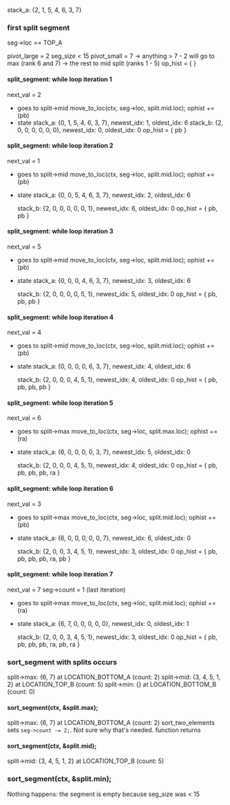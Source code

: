 stack_a: {2, 1, 5, 4, 6, 3, 7}

### first split segment

seg->loc == TOP_A

pivot_large = 2
seg_size < 15
pivot_small = 7
-> anything > 7 - 2 will go to max (rank 6 and 7)
-> the rest to mid split (ranks 1 - 5)
op_hist = { }

#### split_segment: while loop iteration 1

next_val = 2

- goes to split->mid
  move_to_loc(ctx, seg->loc, split.mid.loc);
  ophist += (pb)
- state
  stack_a: {0, 1, 5, 4, 6, 3, 7}, newest_idx: 1, oldest_idx: 6
  stack_b: {2, 0, 0, 0, 0, 0, 0}, newest_idx: 0, oldest_idx: 0
  op_hist = { pb }

#### split_segment: while loop iteration 2

next_val = 1

- goes to split->mid
  move_to_loc(ctx, seg->loc, split.mid.loc);
  ophist += (pb)
- state
  stack_a: {0, 0, 5, 4, 6, 3, 7}, newest_idx: 2, oldest_idx: 6

  stack_b: {2, 0, 0, 0, 0, 0, 1}, newest_idx: 6, oldest_idx: 0
  op_hist = { pb, pb }

#### split_segment: while loop iteration 3

next_val = 5

- goes to split->mid
  move_to_loc(ctx, seg->loc, split.mid.loc);
  ophist += (pb)
- state
  stack_a: {0, 0, 0, 4, 6, 3, 7}, newest_idx: 3, oldest_idx: 6

  stack_b: {2, 0, 0, 0, 0, 5, 1}, newest_idx: 5, oldest_idx: 0
  op_hist = { pb, pb, pb }

#### split_segment: while loop iteration 4

next_val = 4

- goes to split->mid
  move_to_loc(ctx, seg->loc, split.mid.loc);
  ophist += (pb)
- state
  stack_a: {0, 0, 0, 0, 6, 3, 7}, newest_idx: 4, oldest_idx: 6

  stack_b: {2, 0, 0, 0, 4, 5, 1}, newest_idx: 4, oldest_idx: 0
  op_hist = { pb, pb, pb, pb }

#### split_segment: while loop iteration 5

next_val = 6

- goes to split->max
  move_to_loc(ctx, seg->loc, split.max.loc);
  ophist += (ra)
- state
  stack_a: {6, 0, 0, 0, 0, 3, 7}, newest_idx: 5, oldest_idx: 0

  stack_b: {2, 0, 0, 0, 4, 5, 1}, newest_idx: 4, oldest_idx: 0
  op_hist = { pb, pb, pb, pb, ra }

#### split_segment: while loop iteration 6

next_val = 3

- goes to split->max
  move_to_loc(ctx, seg->loc, split.mid.loc);
  ophist += (pb)
- state
  stack_a: {6, 0, 0, 0, 0, 0, 7}, newest_idx: 6, oldest_idx: 0

  stack_b: {2, 0, 0, 3, 4, 5, 1}, newest_idx: 3, oldest_idx: 0
  op_hist = { pb, pb, pb, pb, ra, pb }

#### split_segment: while loop iteration 7

next_val = 7
seg->count = 1 (last iteration)

- goes to split->max
  move_to_loc(ctx, seg->loc, split.mid.loc);
  ophist += (ra)
- state
  stack_a: {6, 7, 0, 0, 0, 0, 0}, newest_idx: 0, oldest_idx: 1

  stack_b: {2, 0, 0, 3, 4, 5, 1}, newest_idx: 3, oldest_idx: 0
  op_hist = { pb, pb, pb, pb, ra, pb, ra }

### sort_segment with splits occurs

split->max: {6, 7} at LOCATION_BOTTOM_A (count: 2)
split->mid: {3, 4, 5, 1, 2} at LOCATION_TOP_B (count: 5)
split->min: {} at LOCATION_BOTTOM_B (count: 0)

#### sort_segment(ctx, &split.max);

split->max: {6, 7} at LOCATION_BOTTOM_A (count: 2)
sort_two_elements sets `seg->count -= 2;`. Not sure why that's needed.
function returns

#### sort_segment(ctx, &split.mid);

split->mid: {3, 4, 5, 1, 2} at LOCATION_TOP_B (count: 5)

### sort_segment(ctx, &split.min);

Nothing happens: the segment is empty because seg_size was < 15
